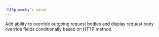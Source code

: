 ```yaml
---
'http-mocky': minor
---
```


Add ability to override outgoing request bodies and display request body override fields conditionally based on HTTP method.
